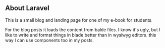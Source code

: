 ## About Laravel

This is a small blog and landing page for one of my e-book for students.

For the blog posts it loads the content from balde files. I know it's ugly, but I like to write and format things in blade better than in wysiwyg editors. this way I can use components too in my posts.
